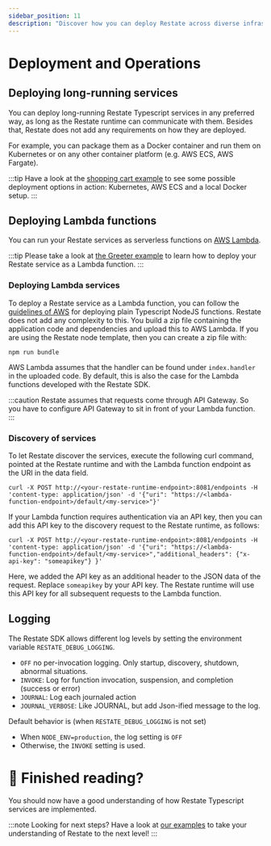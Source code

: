 ```yaml
---
sidebar_position: 11
description: "Discover how you can deploy Restate across diverse infrastructures."
---
```


# Deployment and Operations

## Deploying long-running services
You can deploy long-running Restate Typescript services in any preferred way,
as long as the Restate runtime can communicate with them.
Besides that, Restate does not add any requirements on how they are deployed. 

For example, you can package them as a Docker container and run them on Kubernetes or on any other container platform
(e.g. AWS ECS, AWS Fargate).

:::tip 
Have a look at the [shopping cart example](https://github.com/restatedev/example-shopping-cart-typescript) to see some possible deployment options in action: 
Kubernetes, AWS ECS and a local Docker setup.
:::

## Deploying Lambda functions

You can run your Restate services as serverless functions on [AWS Lambda](https://aws.amazon.com/lambda/). 

:::tip
Please take a look at [the Greeter example](https://github.com/restatedev/example-lambda-ts-greeter) to learn how to deploy your Restate service as a Lambda function.
:::

### Deploying Lambda services
To deploy a Restate service as a Lambda function,
you can follow the [guidelines of AWS](https://docs.aws.amazon.com/lambda/latest/dg/typescript-package.html)
for deploying plain Typescript NodeJS functions. Restate does not add any complexity to this. You build a zip file containing the application code and dependencies and upload this to AWS Lambda. If you are using the Restate node template, then you can create a zip file with:

```
npm run bundle
```

AWS Lambda assumes that the handler can be found under `index.handler` in the uploaded code.
By default, this is also the case for the Lambda functions developed with the Restate SDK.

:::caution
Restate assumes that requests come through API Gateway.
So you have to configure API Gateway to sit in front of your Lambda function.
:::

### Discovery of services

To let Restate discover the services, execute the following curl command,
pointed at the Restate runtime and with the Lambda function endpoint as the URI in the data field. 


```shell
curl -X POST http://<your-restate-runtime-endpoint>:8081/endpoints -H 'content-type: application/json' -d '{"uri": "https://<lambda-function-endpoint>/default/<my-service>"}'
```

If your Lambda function requires authentication via an API key,
then you can add this API key to the discovery request to the Restate runtime, as follows:

```shell
curl -X POST http://<your-restate-runtime-endpoint>:8081/endpoints -H 'content-type: application/json' -d '{"uri": "https://<lambda-function-endpoint>/default/<my-service>","additional_headers": {"x-api-key": "someapikey"} }'
```

Here, we added the API key as an additional header to the JSON data of the request.
Replace `someapikey` by your API key.
The Restate runtime will use this API key for all subsequent requests to the Lambda function.

## Logging
The Restate SDK allows different log levels by setting the environment variable `RESTATE_DEBUG_LOGGING`.
- `OFF` no per-invocation logging. Only startup, discovery, shutdown, abnormal situations.
- `INVOKE`: Log for function invocation, suspension, and completion (success or error)
- `JOURNAL`: Log each journaled action
- `JOURNAL_VERBOSE`: Like JOURNAL, but add Json-ified message to the log.

Default behavior is (when `RESTATE_DEBUG_LOGGING` is not set)
- When `NODE_ENV=production`, the log setting is `OFF`
- Otherwise, the `INVOKE` setting is used.

# 🏁 Finished reading?
You should now have a good understanding of how Restate Typescript services are implemented. 

:::note Looking for next steps?
Have a look at [our examples](/examples) to take your understanding of Restate to the next level!
:::

